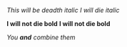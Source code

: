 *This will be deadth italic*
_I will die  italic_

**I will not die  bold**
__I will not die bold__

_You **and** combine them_
 
